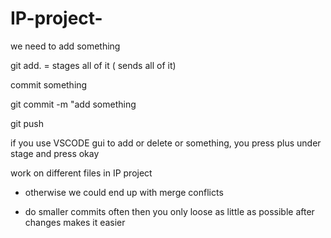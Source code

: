 # IP-project-

we need to add something

git add. = stages all of it ( sends all of it)

commit something

git commit -m "add something

git push 


if you use VSCODE gui to add or delete or something, you press plus under stage and press okay

work on different files in IP project 
- otherwise we could end up with merge conflicts

- do smaller commits often
        then you only loose as little as possible after changes
        makes it easier

